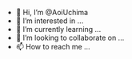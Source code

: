 - 👋 Hi, I’m @AoiUchima
- 👀 I’m interested in ...
- 🌱 I’m currently learning ...
- 💞️ I’m looking to collaborate on ...
- 📫 How to reach me ...

<!---
AoiUchima/AoiUchima is a ✨ special ✨ repository because its `README.md` (this file) appears on your GitHub profile.
You can click the Preview link to take a look at your changes.
--->
